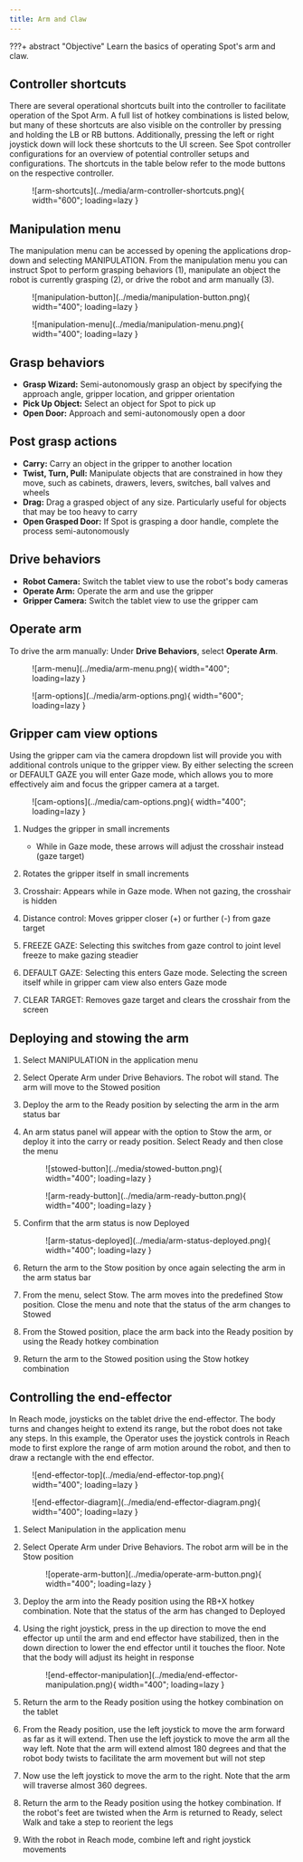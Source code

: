 ```yaml
---
title: Arm and Claw
---
```


???+ abstract "Objective"
    Learn the basics of operating Spot's arm and claw.

## Controller shortcuts

There are several operational shortcuts built into the controller to facilitate operation of the Spot Arm. A full list of hotkey combinations is listed below, but many of these shortcuts are also visible on the controller by pressing and holding the LB or RB buttons. Additionally, pressing the left or right joystick down will lock these shortcuts to the UI screen. See Spot controller configurations for an overview of potential controller setups and configurations. The shortcuts in the table below refer to the mode buttons on the respective controller.

<figure markdown="span">
    ![arm-shortcuts](../media/arm-controller-shortcuts.png){ width="600"; loading=lazy }
</figure>

## Manipulation menu

The manipulation menu can be accessed by opening the applications drop-down and selecting MANIPULATION. From the manipulation menu you can instruct Spot to perform grasping behaviors (1), manipulate an object the robot is currently grasping (2), or drive the robot and arm manually (3).

<figure markdown="span">
    ![manipulation-button](../media/manipulation-button.png){ width="400"; loading=lazy }
</figure>

<figure markdown="span">
    ![manipulation-menu](../media/manipulation-menu.png){ width="400"; loading=lazy }
</figure>

## Grasp behaviors

- **Grasp Wizard:** Semi-autonomously grasp an object by specifying the approach angle, gripper location, and gripper orientation
- **Pick Up Object:** Select an object for Spot to pick up
- **Open Door:** Approach and semi-autonomously open a door

## Post grasp actions

- **Carry:** Carry an object in the gripper to another location
- **Twist, Turn, Pull:** Manipulate objects that are constrained in how they move, such as cabinets, drawers, levers, switches, ball valves and wheels
- **Drag:** Drag a grasped object of any size. Particularly useful for objects that may be too heavy to carry
- **Open Grasped Door:** If Spot is grasping a door handle, complete the process semi-autonomously

## Drive behaviors

- **Robot Camera:** Switch the tablet view to use the robot's body cameras
- **Operate Arm:** Operate the arm and use the gripper
- **Gripper Camera:** Switch the tablet view to use the gripper cam

## Operate arm

To drive the arm manually: Under **Drive Behaviors**, select **Operate Arm**. 

<figure markdown="span">
    ![arm-menu](../media/arm-menu.png){ width="400"; loading=lazy }
</figure>

<figure markdown="span">
    ![arm-options](../media/arm-options.png){ width="600"; loading=lazy }
</figure>

## Gripper cam view options

Using the gripper cam via the camera dropdown list will provide you with additional controls unique to the gripper view. By either selecting the screen or DEFAULT GAZE you will enter Gaze mode, which allows you to more effectively aim and focus the gripper camera at a target.

<figure markdown="span">
    ![cam-options](../media/cam-options.png){ width="400"; loading=lazy }
</figure>

1. Nudges the gripper in small increments

    - While in Gaze mode, these arrows will adjust the crosshair instead (gaze target)

2. Rotates the gripper itself in small increments

3. Crosshair: Appears while in Gaze mode. When not gazing, the crosshair is hidden

4. Distance control: Moves gripper closer (+) or further (-) from gaze target

5. FREEZE GAZE: Selecting this switches from gaze control to joint level freeze to make gazing steadier

6. DEFAULT GAZE: Selecting this enters Gaze mode. Selecting the screen itself while in gripper cam view also enters Gaze mode

7. CLEAR TARGET: Removes gaze target and clears the crosshair from the screen

## Deploying and stowing the arm

1. Select MANIPULATION in the application menu
2. Select Operate Arm under Drive Behaviors. The robot will stand. The arm will move to the Stowed position
3. Deploy the arm to the Ready position by selecting the arm in the arm status bar
4. An arm status panel will appear with the option to Stow the arm, or deploy it into the carry or ready position. Select Ready and then close the menu

    <figure markdown="span">
        ![stowed-button](../media/stowed-button.png){ width="400"; loading=lazy }
    </figure>

    <figure markdown="span">
        ![arm-ready-button](../media/arm-ready-button.png){ width="400"; loading=lazy }
    </figure>

5. Confirm that the arm status is now Deployed

    <figure markdown="span">
        ![arm-status-deployed](../media/arm-status-deployed.png){ width="400"; loading=lazy }
    </figure>

6. Return the arm to the Stow position by once again selecting the arm in the arm status bar

7. From the menu, select Stow. The arm moves into the predefined Stow position. Close the menu and note that the status of the arm changes to Stowed

8. From the Stowed position, place the arm back into the Ready position by using the Ready hotkey combination

9. Return the arm to the Stowed position using the Stow hotkey combination

## Controlling the end-effector

In Reach mode, joysticks on the tablet drive the end-effector. The body turns and changes height to extend its range, but the robot does not take any steps. In this example, the Operator uses the joystick controls in Reach mode to first explore the range of arm motion around the robot, and then to draw a rectangle with the end effector. 

<figure markdown="span">
    ![end-effector-top](../media/end-effector-top.png){ width="400"; loading=lazy }
</figure>

<figure markdown="span">
    ![end-effector-diagram](../media/end-effector-diagram.png){ width="400"; loading=lazy }
</figure>

1. Select Manipulation in the application menu

2. Select Operate Arm under Drive Behaviors. The robot arm will be in the Stow position

    <figure markdown="span">
        ![operate-arm-button](../media/operate-arm-button.png){ width="400"; loading=lazy }
    </figure>

3. Deploy the arm into the Ready position using the RB+X hotkey combination. Note that the status of the arm has changed to Deployed

4. Using the right joystick, press in the up direction to move the end effector up until the arm and end effector have stabilized, then in the down direction to lower the end effector until it touches the floor. Note that the body will adjust its height in response

    <figure markdown="span">
        ![end-effector-manipulation](../media/end-effector-manipulation.png){ width="400"; loading=lazy }
    </figure>

5. Return the arm to the Ready position using the hotkey combination on the tablet

6. From the Ready position, use the left joystick to move the arm forward as far as it will extend. Then use the left joystick to move the arm all the way left. Note that the arm will extend almost 180 degrees and that the robot body twists to facilitate the arm movement but will not step

7. Now use the left joystick to move the arm to the right. Note that the arm will traverse almost 360 degrees.

8. Return the arm to the Ready position using the hotkey combination. If the robot's feet are twisted when the Arm is returned to Ready, select Walk and take a step to reorient the legs

9. With the robot in Reach mode, combine left and right joystick movements